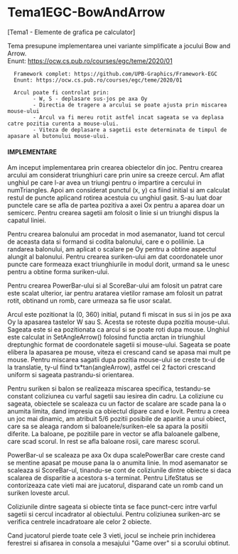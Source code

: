 # Tema1EGC-BowAndArrow
[Tema1 - Elemente de grafica pe calculator] 

Tema presupune implementarea unei variante simplificate a jocului Bow and Arrow. <br>
Enunt: https://ocw.cs.pub.ro/courses/egc/teme/2020/01

      Framework complet: https://github.com/UPB-Graphics/Framework-EGC
      Enunt: https://ocw.cs.pub.ro/courses/egc/teme/2020/01

      Arcul poate fi controlat prin:
            - W, S - deplasare sus-jos pe axa Oy
            - Directia de tragere a arcului se poate ajusta prin miscarea mouse-ului
            - Arcul va fi mereu rotit astfel incat sageata se va deplasa catre pozitia curenta a mouse-ului.
            - Viteza de deplasare a sagetii este determinata de timpul de apasare al butonului mouse-ului.

#### IMPLEMENTARE

Am inceput implementarea prin crearea obiectelor din joc. Pentru crearea arcului
am considerat triunghiuri care prin unire sa creeze cercul. Am aflat unghiul pe care
l-ar avea un triungi pentru o impartire a cercului in numTriangles. Apoi am considerat
punctul (x, y) ca fiind initial si am calculat restul de puncte aplicand rotirea 
acestuia cu unghiul gasit. S-au luat doar punctele care se afla de partea pozitiva 
a axei Ox pentru a aparea doar un semicerc. Pentru crearea sagetii am folosit o linie 
si un triunghi dispus la capatul liniei.

Pentru crearea balonului am procedat in mod asemanator, luand tot cercul de aceasta 
data si formand si codita balonului, care e o polilinie. La randarea balonului,
am aplicat o scalare pe Oy pentru a obtine aspectul alungit al balonului. Pentru 
crearea suriken-ului am dat coordonatele unor puncte care formeaza exact triunghiurile
in modul dorit, urmand sa le unesc pentru a obtine forma suriken-ului.

Pentru crearea PowerBar-ului si al ScoreBar-ului am folosit un patrat care este scalat
ulterior, iar pentru aratarea vietilor ramase am folosit un patrat rotit, obtinand
un romb, care urmeaza sa fie usor scalat.

Arcul este pozitionat la (0, 360) initial, putand fi miscat in sus si in jos pe axa
Oy la apasarea tastelor W sau S. Acesta se roteste dupa pozitia mouse-ului.
Sageata este si ea pozitionata ca arcul si se poate roti dupa mouse. Unghiul este 
calculat in SetAngleArrow() folosind functia arctan in triunghiul dreptunghic format
de coordonatele sagetii si mouse-ului. Sageata se poate elibera la apasarea pe mouse,
viteza ei crescand cand se apasa mai mult pe mouse. Pentru miscarea sagatii dupa 
pozitia mouse-ului se creste tx-ul de la translatie, ty-ul fiind tx*tan(angleArrow),
astfel cei 2 factori crescand uniform si sageata pastrandu-si orientarea.

Pentru suriken si balon se realizeaza miscarea specifica, testandu-se constant 
coliziunea cu varful sagetii sau iesirea din cadru. La coliziune cu sageata, obiectele
se scaleaza cu un factor de scalare are scade pana la o anumita limita, dand impresia
ca obiectul dipare cand e lovit. Pentru a creea un joc mai dinamic, am atribuit 
5/6 pozitii posibile de aparitie a unui obiect, care sa se aleaga random si
baloanele/suriken-ele sa apara la positii diferite. La baloane, pe pozitiile
pare in vector se afla baloanele galbene, care scad scorul. In rest se afla baloane
rosii, care maresc scorul.

PowerBar-ul se scaleaza pe axa Ox dupa scalePowerBar care creste cand se mentine 
apasat pe mouse pana la o anumita linie. In mod asemanator se scaleaza si ScoreBar-ul,
tinandu-se cont de coliziunile dintre obiecte si daca scalarea de disparitie a 
acestora s-a terminat. Pentru LifeStatus se contorizeaza cate vieti mai are 
jucatorul, disparand cate un romb cand un suriken loveste arcul.

Coliziunile dintre sageata si obiecte tinta se face punct-cerc intre varful sagetii
si cercul incadrator al obiectului. Pentru coliziunea suriken-arc se verifica centrele
incadratoare ale celor 2 obiecte.

Cand jucatorul pierde toate cele 3 vieti, jocul se incheie prin inchiderea ferestrei si 
afisarea in consola a mesajului "Game over" si a scorului obtinut.
